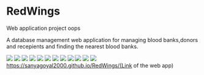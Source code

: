 # RedWings
Web application project oops

A database management web application for managing blood banks,donors and recepients and finding the nearest blood banks.

![](ss/1.png)
![](ss/2.png)
![](ss/3.png)
![](ss/4.png)
![](ss/5.png)
![](ss/6.png)
![](ss/7.png)
![](ss/8.png)
![](ss/9.png)
![](ss/10.png)
![](ss/11.png)
![](ss/12.png)
https://sanyagoyal2000.github.io/RedWings/(Link of the web app)
